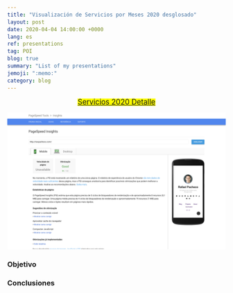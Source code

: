 ```yaml
---
title: "Visualización de Servicios por Meses 2020 desglosado"
layout: post
date: 2020-04-04 14:00:00 +0000
lang: es
ref: presentations
tag: POI
blog: true
summary: "List of my presentations"
jemoji: ":memo:"
category: blog
---
```


<p align="center"> 
<mark>
<a href="https://public.tableau.com/profile/cite.textil.cam.lidos.cusco#!/vizhome/DashboardPOI2020_16174746767730/general"><big>Servicios 2020 Detalle</big> </a>
</mark>
</p>

![Exemplo de utilização do chatbot no Messenger](../assets/images/2018-06-03-como-melhorar-psi-mobile/after.png)


<h3>Objetivo</h3>

<h3>Conclusiones</h3>